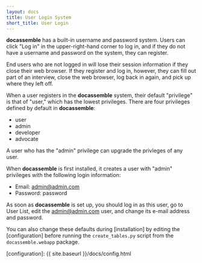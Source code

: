 ```yaml
---
layout: docs
title: User Login System
short_title: User Login
---
```


**docassemble** has a built-in username and password system.  Users
can click "Log in" in the upper-right-hand corner to log in, and if
they do not have a username and password on the system, they can
register.

End users who are not logged in will lose their session information if
they close their web browser.  If they register and log in, however,
they can fill out part of an interview, close the web browser, log
back in again, and pick up where they left off.

When a user registers in the **docassemble** system, their default
"privilege" is that of "user," which has the lowest privileges.  There are
four privileges defined by default in **docassemble**:
* user
* admin
* developer
* advocate

A user who has the "admin" privilege can upgrade the privleges of any
user.

When **docassemble** is first installed, it creates a user with
"admin" privileges with the following login information:
* Email: admin@admin.com
* Password: password

As soon as **docassemble** is set up, you should log in as this user,
go to User List, edit the admin@admin.com user, and change its e-mail
address and password.

You can also change these defaults during [installation] by editing the
[configuration] before running the `create_tables.py` script from the
`docassemble.webapp` package.

[configuration]: {{ site.baseurl }}/docs/config.html
